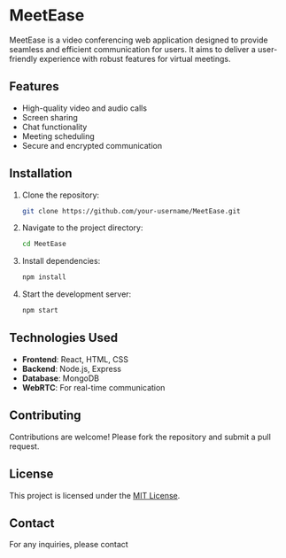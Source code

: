 # MeetEase

MeetEase is a video conferencing web application designed to provide seamless and efficient communication for users. It aims to deliver a user-friendly experience with robust features for virtual meetings.

## Features
- High-quality video and audio calls
- Screen sharing
- Chat functionality
- Meeting scheduling
- Secure and encrypted communication

## Installation
1. Clone the repository:
    ```bash
    git clone https://github.com/your-username/MeetEase.git
    ```
2. Navigate to the project directory:
    ```bash
    cd MeetEase
    ```
3. Install dependencies:
    ```bash
    npm install
    ```
4. Start the development server:
    ```bash
    npm start
    ```

## Technologies Used
- **Frontend**: React, HTML, CSS
- **Backend**: Node.js, Express
- **Database**: MongoDB
- **WebRTC**: For real-time communication

## Contributing
Contributions are welcome! Please fork the repository and submit a pull request.

## License
This project is licensed under the [MIT License](LICENSE).

## Contact
For any inquiries, please contact 